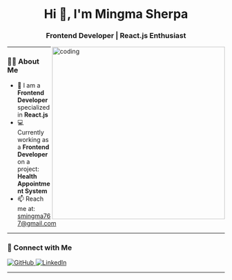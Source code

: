 <h1 align="center">Hi 👋, I'm Mingma Sherpa</h1>
<h3 align="center">Frontend Developer | React.js Enthusiast</h3>

<img align="right" alt="coding" width="400" src="https://mir-s3-cdn-cf.behance.net/project_modules/hd/06f21a161921919.63cd7887d0a70.gif" />

---

### 👨‍💻 About Me  
- 🌱 I am a **Frontend Developer** specialized in **React.js**  
- 💻 Currently working as a **Frontend Developer** on a project: **Health Appointment System**  
- 📫 Reach me at: [smingma767@gmail.com](mailto:smingma767@gmail.com)  

---

### 🔗 Connect with Me
<a href="https://github.com/ming-lamasherpa" target="_blank">
  <img src="https://img.shields.io/badge/GitHub-100000?style=for-the-badge&logo=github&logoColor=white" alt="GitHub"/>
</a>
<a href="https://www.linkedin.com/in/mingma-sherpa" target="_blank">
  <img src="https://img.shields.io/badge/LinkedIn-0A66C2?style=for-the-badge&logo=linkedin&logoColor=white" alt="LinkedIn"/>
</a>

---
